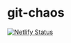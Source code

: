 # git-chaos

[![Netlify Status](https://api.netlify.com/api/v1/badges/9d9b1de1-09b3-4f5b-8222-fad2e4c2de1b/deploy-status)](https://app.netlify.com/sites/hopeful-neumann-b4d4d0/deploys)
